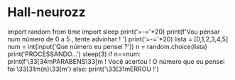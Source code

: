 # Hall-neurozz
  import random
from time import sleep
print('=-='*20)
print(f'Vou pensar num número de 0 a 5 , tente advinhar ! ')
print('=-='*20)
lista = [0,1,2,3,4,5]
num = int(input('Que número eu pensei ?'))
n = random.choice(lista)
print('PROCESSANDO...')
sleep(3)
if n==num:
   print(f'\33[34mPARABÉNS\33[m ! Você acertou ! O número que eu pensei foi \33[31m{n}\33[m')
else:
    print('\33[31mERROU !')

